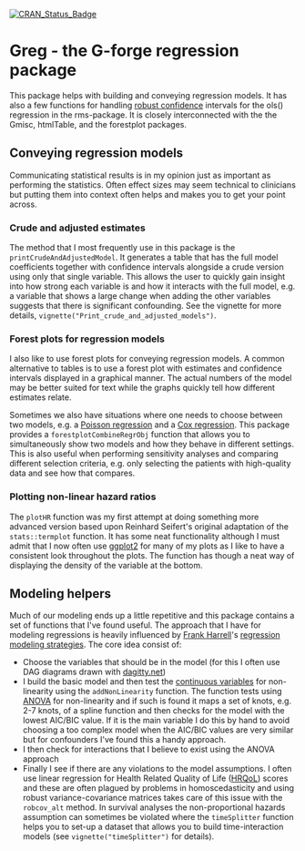 [![CRAN_Status_Badge](http://www.r-pkg.org/badges/version/Greg)](https://cran.r-project.org/package=Greg)

Greg - the G-forge regression package
=====================================

This package helps with building and conveying regression models. It has also a few functions for handling [robust confidence](https://en.wikipedia.org/wiki/Heteroscedasticity-consistent_standard_errors) intervals for the ols() regression in the rms-package. It is closely interconnected with the the Gmisc, htmlTable, and the forestplot packages.

## Conveying regression models

Communicating statistical results is in my opinion just as important as performing the statistics. Often effect sizes may seem technical to clinicians but putting them into context often helps and makes you to get your point across.

### Crude and adjusted estimates

The method that I most frequently use in this package is the `printCrudeAndAdjustedModel`. It generates a table that has the full model coefficients together with confidence intervals alongside a crude version using only that single variable. This allows the user to quickly gain insight into how strong each variable is and how it interacts with the full model, e.g. a variable that shows a large change when adding the other variables suggests that there is significant confounding. See the vignette for more details, `vignette("Print_crude_and_adjusted_models")`.

### Forest plots for regression models

I also like to use forest plots for conveying regression models. A common alternative to tables is to use a forest plot with estimates and confidence intervals displayed in a graphical manner. The actual numbers of the model may be better suited for text while the graphs quickly tell how different estimates relate. 

Sometimes we also have situations where one needs to choose between two models, e.g. a [Poisson regression](https://en.wikipedia.org/wiki/Poisson_regression) and a [Cox regression](https://en.wikipedia.org/wiki/Proportional_hazards_model). This package provides a `forestplotCombineRegrObj` function that allows you to simultaneously show two models and how they behave in different settings. This is also useful when performing sensitivity analyses and comparing different selection criteria, e.g. only selecting the patients with high-quality data and see how that compares.

### Plotting non-linear hazard ratios

The `plotHR` function was my first attempt at doing something more advanced version based upon Reinhard Seifert's original adaptation of the `stats::termplot` function. It has some neat functionality although I must admit that I now often use [ggplot2](https://ggplot2.tidyverse.org/) for many of my plots as I like to have a consistent look throughout the plots. The function has though a neat way of displaying the density of the variable at the bottom.

## Modeling helpers

Much of our modeling ends up a little repetitive and this package contains a set of functions that I've found useful. The approach that I have for modeling regressions is heavily influenced by [Frank Harrell](http://biostat.mc.vanderbilt.edu/wiki/Main/FrankHarrell)'s [regression modeling strategies](http://www.springer.com/us/book/9783319194240#aboutBook). The core idea consist of:

- Choose the variables that should be in the model (for this I often use DAG diagrams drawn with [dagitty.net](http://dagitty.net))
- I build the basic model and then test the [continuous variables](http://biostat.mc.vanderbilt.edu/wiki/Main/CatContinuous) for non-linearity using the `addNonLinearity` function. The function tests using [ANOVA](https://en.wikipedia.org/wiki/Analysis_of_variance) for non-linearity and if such is found it maps a set of knots, e.g. 2-7 knots, of a spline function and then checks for the model with the lowest AIC/BIC value. If it is the main variable I do this by hand to avoid choosing a too complex model when the AIC/BIC values are very similar but for confounders I've found this a handy approach.
- I then check for interactions that I believe to exist using the ANOVA approach
- Finally I see if there are any violations to the model assumptions. I often use linear regression for Health Related Quality of Life ([HRQoL](https://en.wikipedia.org/wiki/Quality_of_life_%28healthcare%29)) scores and these are often plagued by problems in homoscedasticity and using robust variance-covariance matrices takes care of this issue with the `robcov_alt` method. In survival analyses the non-proportional hazards assumption can sometimes be violated where the `timeSplitter` function helps you to set-up a dataset that allows you to build time-interaction models (see `vignette("timeSplitter")` for details).
